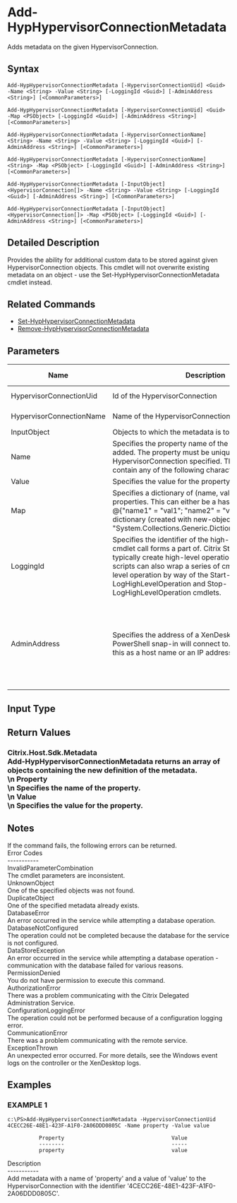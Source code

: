 ﻿# Add-HypHypervisorConnectionMetadata

   Adds metadata on the given HypervisorConnection.

## Syntax
```
Add-HypHypervisorConnectionMetadata [-HypervisorConnectionUid] <Guid> -Name <String> -Value <String> [-LoggingId <Guid>] [-AdminAddress <String>] [<CommonParameters>]

Add-HypHypervisorConnectionMetadata [-HypervisorConnectionUid] <Guid> -Map <PSObject> [-LoggingId <Guid>] [-AdminAddress <String>] [<CommonParameters>]

Add-HypHypervisorConnectionMetadata [-HypervisorConnectionName] <String> -Name <String> -Value <String> [-LoggingId <Guid>] [-AdminAddress <String>] [<CommonParameters>]

Add-HypHypervisorConnectionMetadata [-HypervisorConnectionName] <String> -Map <PSObject> [-LoggingId <Guid>] [-AdminAddress <String>] [<CommonParameters>]

Add-HypHypervisorConnectionMetadata [-InputObject] <HypervisorConnection[]> -Name <String> -Value <String> [-LoggingId <Guid>] [-AdminAddress <String>] [<CommonParameters>]

Add-HypHypervisorConnectionMetadata [-InputObject] <HypervisorConnection[]> -Map <PSObject> [-LoggingId <Guid>] [-AdminAddress <String>] [<CommonParameters>]
```

## Detailed Description
   Provides the ability for additional custom data to be stored against given HypervisorConnection objects. This cmdlet will not overwrite existing metadata on an object - use the Set-HypHypervisorConnectionMetadata cmdlet instead.

## Related Commands
  * [Set-HypHypervisorConnectionMetadata](Set-HypHypervisorConnectionMetadata.html)
  * [Remove-HypHypervisorConnectionMetadata](Remove-HypHypervisorConnectionMetadata.html)
## Parameters

| Name   | Description | Required? | Pipeline Input | Default Value |
| --- | --- | --- | --- | --- |
| HypervisorConnectionUid | Id of the HypervisorConnection | true | true (ByValue, ByPropertyName) |  |
| HypervisorConnectionName | Name of the HypervisorConnection | true | true (ByValue, ByPropertyName) |  |
| InputObject | Objects to which the metadata is to be added. | true | true (ByValue) |  |
| Name | Specifies the property name of the metadata to be added. The property must be unique for the HypervisorConnection specified. The property cannot contain any of the following characters \/;:#.*?=<>|[]()"' | true | false |  |
| Value | Specifies the value for the property. | true | false |  |
| Map | Specifies a dictionary of (name, value)-pairs for the properties. This can either be a hashtable (created with @{"name1" = "val1"; "name2" = "val2"}) or a string dictionary (created with new-object "System.Collections.Generic.Dictionary[String,String]"). | true | true (ByValue) |  |
| LoggingId | Specifies the identifier of the high-level operation this cmdlet call forms a part of. Citrix Studio and Director typically create high-level operations. PowerShell scripts can also wrap a series of cmdlet calls in a high-level operation by way of the Start-LogHighLevelOperation and Stop-LogHighLevelOperation cmdlets. | false | false |  |
| AdminAddress | Specifies the address of a XenDesktop controller the PowerShell snap-in will connect to. You can provide this as a host name or an IP address. | false | false | Localhost. Once a value is provided by any cmdlet, this value becomes the default. |

## Input Type
### 
   
## Return Values
### Citrix.Host.Sdk.Metadata<br>   Add-HypHypervisorConnectionMetadata returns an array of objects containing the new definition of the metadata.<br>\n    Property <string><br>\n        Specifies the name of the property.<br>\n    Value <string><br>\n        Specifies the value for the property.
   ## Notes
   If the command fails, the following errors can be returned.<br>    Error Codes<br>    -----------<br>    InvalidParameterCombination<br>        The cmdlet parameters are inconsistent.<br>    UnknownObject<br>        One of the specified objects was not found.<br>    DuplicateObject<br>        One of the specified metadata already exists.<br>    DatabaseError<br>        An error occurred in the service while attempting a database operation.<br>    DatabaseNotConfigured<br>        The operation could not be completed because the database for the service is not configured.<br>    DataStoreException<br>        An error occurred in the service while attempting a database operation - communication with the database failed for various reasons.<br>    PermissionDenied<br>        You do not have permission to execute this command.<br>    AuthorizationError<br>        There was a problem communicating with the Citrix Delegated Administration Service.<br>    ConfigurationLoggingError<br>        The operation could not be performed because of a configuration logging error.<br>    CommunicationError<br>        There was a problem communicating with the remote service.<br>    ExceptionThrown<br>        An unexpected error occurred.  For more details, see the Windows event logs on the controller or the XenDesktop logs.
## Examples

### EXAMPLE 1
```
c:\PS>Add-HypHypervisorConnectionMetadata -HypervisorConnectionUid 4CECC26E-48E1-423F-A1F0-2A06DDD0805C -Name property -Value value

          Property                                  Value
          --------                                  -----
          property                                  value
```
   Description<br>-----------<br>Add metadata with a name of 'property' and a value of 'value' to the HypervisorConnection with the identifier '4CECC26E-48E1-423F-A1F0-2A06DDD0805C'.
